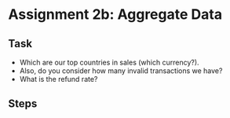 # Assignment 2b: Aggregate Data


## Task

* Which are our top countries in sales (which currency?).
* Also, do you consider how many invalid transactions we have?
* What is the refund rate?

## Steps















  